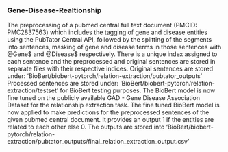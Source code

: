 ### Gene-Disease-Realtionship
The preprocessing of a pubmed central full text document (PMCID: PMC2837563)
which includes the tagging of gene and disease entities using the PubTator Central API, followed by the splitting of the segments into sentences, masking of gene and disease terms in those sentences with @Gene$ and @Disease$ respectively. 
There is a unique index assigned to each sentence and the preprocessed and original sentences are stored in separate files with their respective indices. 
Original sentences are stored under: ‘BioBert/biobert-pytorch/relation-extraction/pubtator_outputs’
Processed sentences are stored under: ‘BioBert/biobert-pytorch/relation-extraction/testset’ for BioBert testing purposes.
The BioBert model is now fine tuned on the publicly available GAD - Gene Disease Association Dataset for the relationship extraction task. 
The fine tuned BioBert model is now applied to make predictions for the preprocessed sentences of the given pubmed central document. It provides an output 1 if the entities are related to each other else 0. 
The outputs are stored into ‘BioBert/biobert-pytorch/relation-extraction/pubtator_outputs/final_relation_extraction_output.csv’
